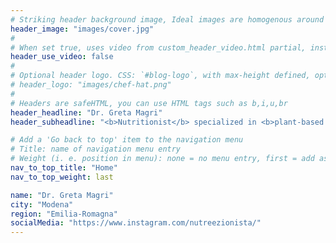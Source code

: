 ```yaml
---
# Striking header background image, Ideal images are homogenous around the centre and contrasting to the text. Non-ideal images can use `title_guard`
header_image: "images/cover.jpg"
#
# When set true, uses video from custom_header_video.html partial, instead of header_image
header_use_video: false
#
# Optional header logo. CSS: `#blog-logo`, with max-height defined, optimize to prevent scaling
# header_logo: "images/chef-hat.png"
#
# Headers are safeHTML, you can use HTML tags such as b,i,u,br
header_headline: "Dr. Greta Magri"
header_subheadline: "<b>Nutritionist</b> specialized in <b>plant-based nutrition</b>"

# Add a 'Go back to top' item to the navigation menu
# Title: name of navigation menu entry
# Weight (i. e. position in menu): none = no menu entry, first = add as first entry, last = ad as last entry
nav_to_top_title: "Home"
nav_to_top_weight: last

name: "Dr. Greta Magri"
city: "Modena"
region: "Emilia-Romagna"
socialMedia: "https://www.instagram.com/nutreezionista/"
---
```

